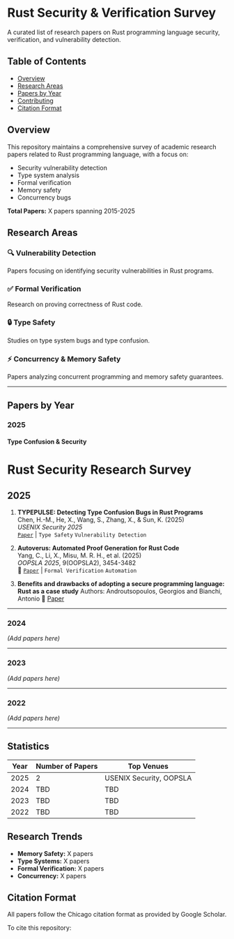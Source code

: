# Rust Security & Verification Survey

A curated list of research papers on Rust programming language security, verification, and vulnerability detection.

## Table of Contents
- [Overview](#overview)
- [Research Areas](#research-areas)
- [Papers by Year](#papers-by-year)
- [Contributing](#contributing)
- [Citation Format](#citation-format)

## Overview

This repository maintains a comprehensive survey of academic research papers related to Rust programming language, with a focus on:
- Security vulnerability detection
- Type system analysis
- Formal verification
- Memory safety
- Concurrency bugs

**Total Papers:** X papers spanning 2015-2025

## Research Areas

### 🔍 Vulnerability Detection
Papers focusing on identifying security vulnerabilities in Rust programs.

### ✅ Formal Verification
Research on proving correctness of Rust code.

### 🔒 Type Safety
Studies on type system bugs and type confusion.

### ⚡ Concurrency & Memory Safety
Papers analyzing concurrent programming and memory safety guarantees.

---

## Papers by Year

### 2025

#### Type Confusion & Security

# Rust Security Research Survey

## 2025

1. **TYPEPULSE: Detecting Type Confusion Bugs in Rust Programs**  
   Chen, H.-M., He, X., Wang, S., Zhang, X., & Sun, K. (2025)  
   *USENIX Security 2025*  
   [`Paper`](https://www.usenix.org/conference/usenixsecurity25/presentation/chen-hung-mao) | `Type Safety` `Vulnerability Detection`

2. **Autoverus: Automated Proof Generation for Rust Code**  
   Yang, C., Li, X., Misu, M. R. H., et al. (2025)  
   *OOPSLA 2025*, 9(OOPSLA2), 3454-3482  
   📄 [`Paper`](https://dl.acm.org/doi/pdf/10.1145/3763174) | `Formal Verification` `Automation`

3. **Benefits and drawbacks of adopting a secure programming language: Rust as a case study**
   Authors: Androutsopoulos, Georgios and Bianchi, Antonio
  📄 [Paper](https://arxiv.org/pdf/2506.15648)

---

### 2024

*(Add papers here)*

---

### 2023

*(Add papers here)*

---

### 2022

*(Add papers here)*

---

## Statistics

| Year | Number of Papers | Top Venues |
|------|------------------|------------|
| 2025 | 2 | USENIX Security, OOPSLA |
| 2024 | TBD | TBD |
| 2023 | TBD | TBD |
| 2022 | TBD | TBD |

## Research Trends

- **Memory Safety:** X papers
- **Type Systems:** X papers
- **Formal Verification:** X papers
- **Concurrency:** X papers

## Citation Format

All papers follow the Chicago citation format as provided by Google Scholar.

To cite this repository:
```bibtex
